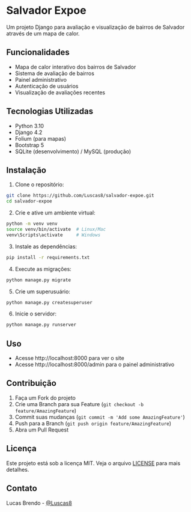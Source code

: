 # Salvador Expoe

Um projeto Django para avaliação e visualização de bairros de Salvador através de um mapa de calor.

## Funcionalidades

- Mapa de calor interativo dos bairros de Salvador
- Sistema de avaliação de bairros
- Painel administrativo
- Autenticação de usuários
- Visualização de avaliações recentes

## Tecnologias Utilizadas

- Python 3.10
- Django 4.2
- Folium (para mapas)
- Bootstrap 5
- SQLite (desenvolvimento) / MySQL (produção)

## Instalação

1. Clone o repositório:
```bash
git clone https://github.com/Luscas8/salvador-expoe.git
cd salvador-expoe
```

2. Crie e ative um ambiente virtual:
```bash
python -m venv venv
source venv/bin/activate  # Linux/Mac
venv\Scripts\activate     # Windows
```

3. Instale as dependências:
```bash
pip install -r requirements.txt
```

4. Execute as migrações:
```bash
python manage.py migrate
```

5. Crie um superusuário:
```bash
python manage.py createsuperuser
```

6. Inicie o servidor:
```bash
python manage.py runserver
```

## Uso

- Acesse http://localhost:8000 para ver o site
- Acesse http://localhost:8000/admin para o painel administrativo

## Contribuição

1. Faça um Fork do projeto
2. Crie uma Branch para sua Feature (`git checkout -b feature/AmazingFeature`)
3. Commit suas mudanças (`git commit -m 'Add some AmazingFeature'`)
4. Push para a Branch (`git push origin feature/AmazingFeature`)
5. Abra um Pull Request

## Licença

Este projeto está sob a licença MIT. Veja o arquivo [LICENSE](LICENSE) para mais detalhes.

## Contato

Lucas Brendo - [@Luscas8](https://github.com/Luscas8) 
